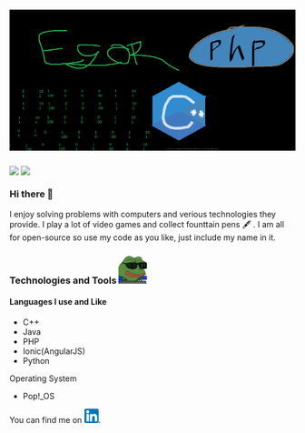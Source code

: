 # [![egor kharatyan header](Untitled.png)](http://egor.co.za)

<img align="center" src="https://github-readme-stats.vercel.app/api/top-langs/?username=PurryFury&theme=blue-green" />
<img align="center" src="https://github-readme-stats.vercel.app/api/?username=PurryFury&theme=blue-green" />

### Hi there 👋
I enjoy solving problems with computers and verious technologies they provide. I play a lot of video games and collect founttain pens 🖋️ . I am all for open-source so use my code as you like, just include my name in it.

### Technologies and Tools <img src="hackerman.gif" width="50px"/>
#### Languages I use and Like
<ul>
  <li> C++ </li>
  <li> Java </li>
  <li> PHP </li>
  <li> Ionic(AngularJS) </li>
  <li> Python </li>
</ul>
Operating System
<ul>
  <li> Pop!_OS </li>
</ul>



<!-- Actual text -->

You can find me on [<img src="Linkedin.png" width="25px"/>][1].
<!-- Links to your social media accounts -->

[1]: https://www.linkedin.com/in/egor-kharatyan-37a86620b/
<!--
**PurryFury/PurryFury** is a ✨ _special_ ✨ repository because its `README.md` (this file) appears on your GitHub profile.

Here are some ideas to get you started:

- 🔭 I’m currently working on ...
- 🌱 I’m currently learning ...
- 👯 I’m looking to collaborate on ...
- 🤔 I’m looking for help with ...
- 💬 Ask me about ...
- 📫 How to reach me: ...
- 😄 Pronouns: ...
- ⚡ Fun fact: ...
-->
